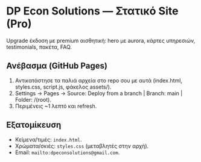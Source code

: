 # DP Econ Solutions — Στατικό Site (Pro)
Upgrade έκδοση με premium αισθητική: hero με aurora, κάρτες υπηρεσιών, testimonials, πακέτα, FAQ.

## Ανέβασμα (GitHub Pages)
1. Αντικατάστησε τα παλιά αρχεία στο repo σου με αυτά (index.html, styles.css, script.js, φάκελος assets/).
2. Settings → Pages → Source: Deploy from a branch | Branch: main | Folder: /(root).
3. Περιμένεις ~1 λεπτό και refresh.

## Εξατομίκευση
- Κείμενα/τιμές: `index.html`.
- Χρώματα/σκιές: `styles.css` (μεταβλητές στην αρχή).
- Email: `mailto:dpeconsolutions@gmail.com`.
